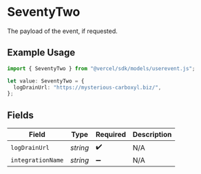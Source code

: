 # SeventyTwo

The payload of the event, if requested.

## Example Usage

```typescript
import { SeventyTwo } from "@vercel/sdk/models/userevent.js";

let value: SeventyTwo = {
  logDrainUrl: "https://mysterious-carboxyl.biz/",
};
```

## Fields

| Field              | Type               | Required           | Description        |
| ------------------ | ------------------ | ------------------ | ------------------ |
| `logDrainUrl`      | *string*           | :heavy_check_mark: | N/A                |
| `integrationName`  | *string*           | :heavy_minus_sign: | N/A                |